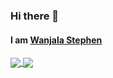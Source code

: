 ### Hi there 👋
#### I am [Wanjala Stephen](https://wanjalastephen.vercel.app/)

<!--
**stephenWanjala/stephenWanjala** is a ✨ _special_ ✨ repository because its `README.md` (this file) appears on your GitHub profile.

Here are some ideas to get you started:

- 🔭 I’m currently working on ...
- 🌱 I’m currently learning ...
- 👯 I’m looking to collaborate on ...
- 🤔 I’m looking for help with ...
- 💬 Ask me about Android,VueJs, Kotlin and Django
- 📫 How to reach me: ...
- 😄 Pronouns: ...
- ⚡ Fun fact: ...
-->
<a href="https://github.com/stephenWanjala">
  <img align="center" src="https://github-readme-stats.vercel.app/api?username=stephenWanjala&show_icons=true&bg_color=262B33&text_color=FFFFFF" />
</a>
<a href="https://github.com/stephenWanjala">
  <img align="center" src="https://github-readme-stats.vercel.app/api/top-langs/?username=stephenWanjala&show_icons=true&bg_color=262B33&text_color=FFFFFF&layout=compact&hide=less,javascript,css,scss,html,cmake,c++" />
</a>

